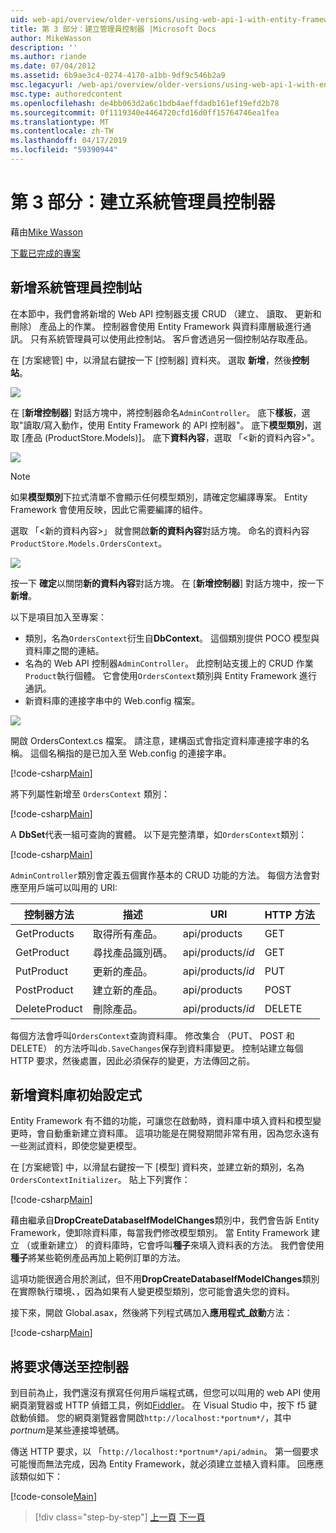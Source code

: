 ```yaml
---
uid: web-api/overview/older-versions/using-web-api-1-with-entity-framework-5/using-web-api-with-entity-framework-part-3
title: 第 3 部分：建立管理員控制器 |Microsoft Docs
author: MikeWasson
description: ''
ms.author: riande
ms.date: 07/04/2012
ms.assetid: 6b9ae3c4-0274-4170-a1bb-9df9c546b2a9
msc.legacyurl: /web-api/overview/older-versions/using-web-api-1-with-entity-framework-5/using-web-api-with-entity-framework-part-3
msc.type: authoredcontent
ms.openlocfilehash: de4bb063d2a6c1bdb4aeffdadb161ef19efd2b78
ms.sourcegitcommit: 0f1119340e4464720cfd16d0ff15764746ea1fea
ms.translationtype: MT
ms.contentlocale: zh-TW
ms.lasthandoff: 04/17/2019
ms.locfileid: "59390944"
---
```

# <a name="part-3-creating-an-admin-controller"></a>第 3 部分：建立系統管理員控制器

藉由[Mike Wasson](https://github.com/MikeWasson)

[下載已完成的專案](http://code.msdn.microsoft.com/ASP-NET-Web-API-with-afa30545)

## <a name="add-an-admin-controller"></a>新增系統管理員控制站

在本節中，我們會將新增的 Web API 控制器支援 CRUD （建立、 讀取、 更新和刪除） 產品上的作業。 控制器會使用 Entity Framework 與資料庫層級進行通訊。 只有系統管理員可以使用此控制站。 客戶會透過另一個控制站存取產品。

在 [方案總管] 中，以滑鼠右鍵按一下 [控制器] 資料夾。 選取 **新增**，然後**控制站**。

![](using-web-api-with-entity-framework-part-3/_static/image1.png)

在 [**新增控制器**] 對話方塊中，將控制器命名`AdminController`。 底下**樣板**，選取&quot;讀取/寫入動作，使用 Entity Framework 的 API 控制器&quot;。 底下**模型類別**，選取 [產品 (ProductStore.Models)]。 底下**資料內容**，選取 「&lt;新的資料內容&gt;"。

![](using-web-api-with-entity-framework-part-3/_static/image2.png)

> [!NOTE]
> 如果**模型類別**下拉式清單不會顯示任何模型類別，請確定您編譯專案。 Entity Framework 會使用反映，因此它需要編譯的組件。


選取 「&lt;新的資料內容&gt;」 就會開啟**新的資料內容**對話方塊。 命名的資料內容`ProductStore.Models.OrdersContext`。

![](using-web-api-with-entity-framework-part-3/_static/image3.png)

按一下  **確定**以關閉**新的資料內容**對話方塊。 在 [**新增控制器**] 對話方塊中，按一下**新增**。

以下是項目加入至專案：

- 類別，名為`OrdersContext`衍生自**DbContext**。 這個類別提供 POCO 模型與資料庫之間的連結。
- 名為的 Web API 控制器`AdminController`。 此控制站支援上的 CRUD 作業`Product`執行個體。 它會使用`OrdersContext`類別與 Entity Framework 進行通訊。
- 新資料庫的連接字串中的 Web.config 檔案。

![](using-web-api-with-entity-framework-part-3/_static/image4.png)

開啟 OrdersContext.cs 檔案。 請注意，建構函式會指定資料庫連接字串的名稱。 這個名稱指的是已加入至 Web.config 的連接字串。

[!code-csharp[Main](using-web-api-with-entity-framework-part-3/samples/sample1.cs)]

將下列屬性新增至 `OrdersContext` 類別：

[!code-csharp[Main](using-web-api-with-entity-framework-part-3/samples/sample2.cs)]

A **DbSet**代表一組可查詢的實體。 以下是完整清單，如`OrdersContext`類別：

[!code-csharp[Main](using-web-api-with-entity-framework-part-3/samples/sample3.cs)]

`AdminController`類別會定義五個實作基本的 CRUD 功能的方法。 每個方法會對應至用戶端可以叫用的 URI:

| 控制器方法 | 描述 | URI | HTTP 方法 |
| --- | --- | --- | --- |
| GetProducts | 取得所有產品。 | api/products | GET |
| GetProduct | 尋找產品識別碼。 | api/products/*id* | GET |
| PutProduct | 更新的產品。 | api/products/*id* | PUT |
| PostProduct | 建立新的產品。 | api/products | POST |
| DeleteProduct | 刪除產品。 | api/products/*id* | DELETE |

每個方法會呼叫`OrdersContext`查詢資料庫。 修改集合 （PUT、 POST 和 DELETE） 的方法呼叫`db.SaveChanges`保存到資料庫變更。 控制站建立每個 HTTP 要求，然後處置，因此必須保存的變更，方法傳回之前。

## <a name="add-a-database-initializer"></a>新增資料庫初始設定式

Entity Framework 有不錯的功能，可讓您在啟動時，資料庫中填入資料和模型變更時，會自動重新建立資料庫。 這項功能是在開發期間非常有用，因為您永遠有一些測試資料，即使您變更模型。

在 [方案總管] 中，以滑鼠右鍵按一下 [模型] 資料夾，並建立新的類別，名為`OrdersContextInitializer`。 貼上下列實作：

[!code-csharp[Main](using-web-api-with-entity-framework-part-3/samples/sample4.cs)]

藉由繼承自**DropCreateDatabaseIfModelChanges**類別中，我們會告訴 Entity Framework，使卸除資料庫，每當我們修改模型類別。 當 Entity Framework 建立 （或重新建立） 的資料庫時，它會呼叫**種子**來填入資料表的方法。 我們會使用**種子**將某些範例產品再加上範例訂單的方法。

這項功能很適合用於測試，但不用**DropCreateDatabaseIfModelChanges**類別在實際執行環境、，因為如果有人變更模型類別，您可能會遺失您的資料。

接下來，開啟 Global.asax，然後將下列程式碼加入**應用程式\_啟動**方法：

[!code-csharp[Main](using-web-api-with-entity-framework-part-3/samples/sample5.cs)]

## <a name="send-a-request-to-the-controller"></a>將要求傳送至控制器

到目前為止，我們還沒有撰寫任何用戶端程式碼，但您可以叫用的 web API 使用網頁瀏覽器或 HTTP 偵錯工具，例如[Fiddler](http://www.fiddler2.com/fiddler2/)。 在 Visual Studio 中，按下 f5 鍵啟動偵錯。 您的網頁瀏覽器會開啟`http://localhost:*portnum*/`，其中*portnum*是某些連接埠號碼。

傳送 HTTP 要求，以 「`http://localhost:*portnum*/api/admin`。 第一個要求可能慢而無法完成，因為 Entity Framework，就必須建立並植入資料庫。 回應應該類似如下：

[!code-console[Main](using-web-api-with-entity-framework-part-3/samples/sample6.cmd)]

> [!div class="step-by-step"]
> [上一頁](using-web-api-with-entity-framework-part-2.md)
> [下一頁](using-web-api-with-entity-framework-part-4.md)
